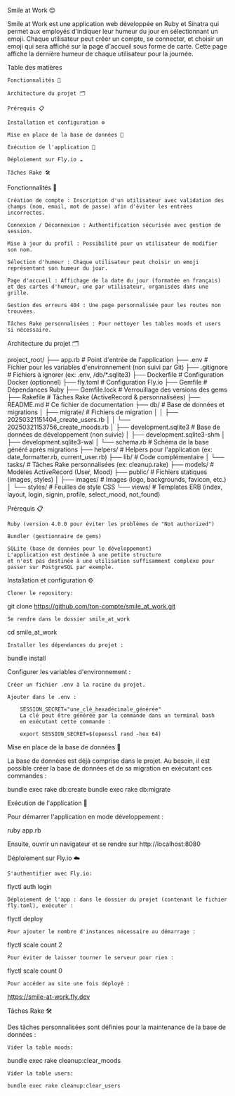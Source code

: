 Smile at Work 😊

Smile at Work est une application web développée en Ruby et Sinatra qui permet aux employés d'indiquer leur humeur du jour en sélectionnant un emoji. Chaque utilisateur peut créer un compte, se connecter, et choisir un emoji qui sera affiché sur la page d'accueil sous forme de carte. Cette page affiche la dernière humeur de chaque utilisateur pour la journée.





Table des matières

    Fonctionnalités 🚀

    Architecture du projet 🗂️

    Prérequis 📋

    Installation et configuration ⚙️

    Mise en place de la base de données 💾

    Exécution de l'application 🏃

    Déploiement sur Fly.io ☁️

    Tâches Rake 🛠️







Fonctionnalités 🚀

    Création de compte : Inscription d'un utilisateur avec validation des champs (nom, email, mot de passe) afin d'éviter les entrées incorrectes.

    Connexion / Déconnexion : Authentification sécurisée avec gestion de session.

    Mise à jour du profil : Possibilité pour un utilisateur de modifier son nom.

    Sélection d'humeur : Chaque utilisateur peut choisir un emoji représentant son humeur du jour.

    Page d'accueil : Affichage de la date du jour (formatée en français) et des cartes d'humeur, une par utilisateur, organisées dans une grille.

    Gestion des erreurs 404 : Une page personnalisée pour les routes non trouvées.

    Tâches Rake personnalisées : Pour nettoyer les tables moods et users si nécessaire.







Architecture du projet 🗂️

project_root/
├── app.rb                         # Point d'entrée de l'application
├── .env                           # Fichier pour les variables d'environnement (non suivi par Git)
├── .gitignore                     # Fichiers à ignorer (ex: .env, /db/*.sqlite3)
├── Dockerfile                     # Configuration Docker (optionnel)
├── fly.toml                       # Configuration Fly.io
├── Gemfile                        # Dépendances Ruby
├── Gemfile.lock                   # Verrouillage des versions des gems
├── Rakefile                       # Tâches Rake (ActiveRecord & personnalisées)
├── README.md                      # Ce fichier de documentation
├── db/                           # Base de données et migrations
│   ├── migrate/                  # Fichiers de migration
│   │   ├── 20250321151404_create_users.rb
│   │   └── 20250321153756_create_moods.rb
│   ├── development.sqlite3        # Base de données de développement (non suivie)
│   ├── development.sqlite3-shm
│   ├── development.sqlite3-wal
│   └── schema.rb                 # Schéma de la base généré après migrations
├── helpers/                      # Helpers pour l'application (ex: date_formatter.rb, current_user.rb)
├── lib/                          # Code complémentaire
│   └── tasks/                    # Tâches Rake personnalisées (ex: cleanup.rake)
├── models/                       # Modèles ActiveRecord (User, Mood)
├── public/                       # Fichiers statiques (images, styles)
│   ├── images/                   # Images (logo, backgrounds, favicon, etc.)
│   └── styles/                   # Feuilles de style CSS
└── views/                        # Templates ERB (index, layout, login, signin, profile, select_mood, not_found)







Prérequis 📋

    Ruby (version 4.0.0 pour éviter les problèmes de "Not authorized")

    Bundler (gestionnaire de gems)

    SQLite (base de données pour le développement)
    L'application est destinée à une petite structure
    et n'est pas destinée à une utilisation suffisamment complexe pour passer sur PostgreSQL par exemple.







Installation et configuration ⚙️

    Cloner le repository:

git clone https://github.com/ton-compte/smile_at_work.git

    Se rendre dans le dossier smile_at_work

cd smile_at_work

    Installer les dépendances du projet :

bundle install

Configurer les variables d'environnement :

    Créer un fichier .env à la racine du projet.

    Ajouter dans le .env :

        SESSION_SECRET="une_clé_hexadécimale_générée"
        La clé peut être générée par la commande dans un terminal bash
        en exécutant cette commande :

        export SESSION_SECRET=$(openssl rand -hex 64)


        

Mise en place de la base de données 💾

La base de données est déjà comprise dans le projet.
Au besoin, il est possible créer la base de données et de sa migration
en exécutant ces commandes :

    

bundle exec rake db:create
bundle exec rake db:migrate



Exécution de l'application 🏃

Pour démarrer l'application en mode développement :

ruby app.rb

Ensuite, ouvrir un navigateur et se rendre sur http://localhost:8080









Déploiement sur Fly.io ☁️

    S'authentifier avec Fly.io:

flyctl auth login

    Déploiement de l'app : dans le dossier du projet (contenant le fichier fly.toml), exécuter :

flyctl deploy

    Pour ajouter le nombre d'instances nécessaire au démarrage :

flyctl scale count 2

    Pour éviter de laisser tourner le serveur pour rien :

flyctl scale count 0


    Pour accéder au site une fois déployé : 

https://smile-at-work.fly.dev








Tâches Rake 🛠️

Des tâches personnalisées sont définies pour la maintenance de la base de données :

    Vider la table moods:

bundle exec rake cleanup:clear_moods

    Vider la table users:

    bundle exec rake cleanup:clear_users

